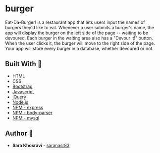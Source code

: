 # burger
Eat-Da-Burger! is a restaurant app that lets users input the names of burgers they'd like to eat.
Whenever a user submits a burger's name, the app will display the burger on the left side of the page -- waiting to be devoured.
Each burger in the waiting area also has a "Devour it!" button. When the user clicks it, the burger will move to the right side of the page.
Your app will store every burger in a database, whether devoured or not.

## Built With :hammer:
* HTML
* CSS
* [Bootstrap](https://getbootstrap.com/) 
* [Javascript](https://www.javascript.com/) 
* [jQuery](https://jquery.com/)
* [Node.js](https://nodejs.org/en/)
* [NPM - express](https://www.npmjs.com/package/express) 
* [NPM - body-parser](https://www.npmjs.com/package/body-parser) 
* [NPM - mysql](https://www.npmjs.com/package/mysql) 

## Author :key:
* **Sara Khosravi** - [saranasr83](https://github.com/saranasr83)